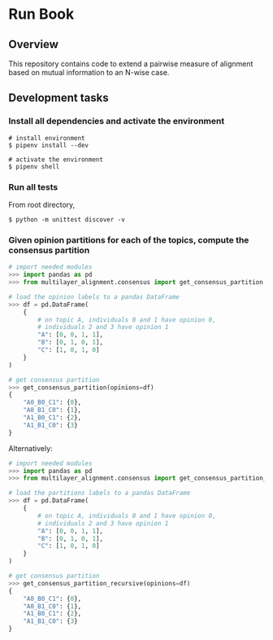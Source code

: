 # Run Book

## Overview

This repository contains code to extend a pairwise measure of alignment
based on mutual information to an N-wise case.

## Development tasks

### Install all dependencies and activate the environment

```shell
# install environment
$ pipenv install --dev

# activate the environment
$ pipenv shell
```

### Run all tests

From root directory,

```shell
$ python -m unittest discover -v
```

### Given opinion partitions for each of the topics, compute the consensus partition

```python
# import needed modules
>>> import pandas as pd
>>> from multilayer_alignment.consensus import get_consensus_partition

# load the opinion labels to a pandas DataFrame
>>> df = pd.DataFrame(
    {
        # on topic A, individuals 0 and 1 have opinion 0,
        # individuals 2 and 3 have opinion 1
        "A": [0, 0, 1, 1],
        "B": [0, 1, 0, 1],
        "C": [1, 0, 1, 0]
    }
)

# get consensus partition
>>> get_consensus_partition(opinions=df)
{
    "A0_B0_C1": {0},
    "A0_B1_C0": {1},
    "A1_B0_C1": {2},
    "A1_B1_C0": {3}
}
```

Alternatively:

```python
# import needed modules
>>> import pandas as pd
>>> from multilayer_alignment.consensus import get_consensus_partition_recursive

# load the partitions labels to a pandas DataFrame
>>> df = pd.DataFrame(
    {
        # on topic A, individuals 0 and 1 have opinion 0,
        # individuals 2 and 3 have opinion 1
        "A": [0, 0, 1, 1],
        "B": [0, 1, 0, 1],
        "C": [1, 0, 1, 0]
    }
)

# get consensus partition
>>> get_consensus_partition_recursive(opinions=df)
{
    "A0_B0_C1": {0},
    "A0_B1_C0": {1},
    "A1_B0_C1": {2},
    "A1_B1_C0": {3}
}
```
